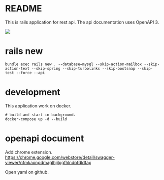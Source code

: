 # README

This is rails application for rest api.
The api documentation uses OpenAPI 3.

![](https://github.com/ham0215/rest_api_sample/workflows/ruby/badge.svg)

# rails new

```
bundle exec rails new . --database=mysql --skip-action-mailbox --skip-action-text --skip-spring --skip-turbolinks --skip-bootsnap --skip-test --force --api
```

# development

This application work on docker.

```
# build and start in background.
docker-compose up -d --build
```

# openapi document

Add chrome extension.
https://chrome.google.com/webstore/detail/swagger-viewer/nfmkaonpdmaglhjjlggfhlndofdldfag

Open yaml on github.
